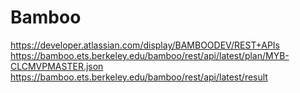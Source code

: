 # Bamboo

https://developer.atlassian.com/display/BAMBOODEV/REST+APIs
https://bamboo.ets.berkeley.edu/bamboo/rest/api/latest/plan/MYB-CLCMVPMASTER.json
https://bamboo.ets.berkeley.edu/bamboo/rest/api/latest/result
